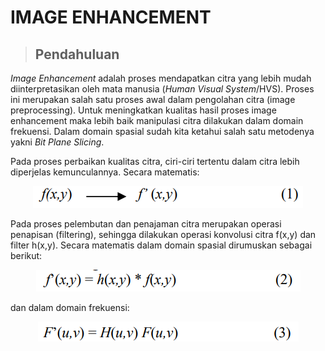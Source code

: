 # IMAGE ENHANCEMENT

>## Pendahuluan

*Image Enhancement* adalah proses mendapatkan
citra yang lebih mudah diinterpretasikan oleh mata
manusia (*Human Visual System*/HVS). Proses ini
merupakan salah satu proses awal dalam pengolahan
citra (image preprocessing). Untuk meningkatkan
kualitas hasil proses image enhancement maka lebih
baik manipulasi citra dilakukan dalam domain
frekuensi.
Dalam domain spasial sudah kita ketahui salah satu metodenya yakni *Bit Plane Slicing*.

Pada proses perbaikan kualitas citra, ciri-ciri
tertentu dalam citra lebih diperjelas kemunculannya.
Secara matematis:

<p align="center"><img src="img/matematis.png"></p>

Pada proses pelembutan dan penajaman citra merupakan operasi penapisan (filtering), sehingga dilakukan operasi konvolusi citra f(x,y) dan filter h(x,y). Secara matematis dalam domain spasial dirumuskan sebagai berikut:

<p align="center"><img src="img/spasial_matematis.png"></p>

dan dalam domain frekuensi:

<p align="center"><img src="img/frekuensial_matematis.png"></p>

